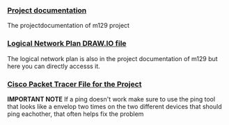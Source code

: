 ### [Project documentation](M129_LB3.pdf)
The projectdocumentation of m129 project

### [Logical Network Plan DRAW.IO file](M129-Garbo.drawio)
The logical network plan is also in the project documentation of m129 but here you can directly accesss it.

### [Cisco Packet Tracer File for the Project](Project_m129.pkt)
**IMPORTANT NOTE**
If a ping doesn't work make sure to use the ping tool that looks like a envelop two times on the two different devices that should ping eachother, that often helps fix the problem 
